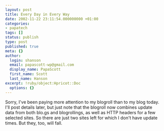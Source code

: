 ```yaml
---
layout: post
title: Every Day in Every Way
date: 2002-11-22 23:11:54.000000000 +01:00
categories:
- papatech
tags: []
status: publish
type: post
published: true
meta: {}
author:
  login: shanson
  email: papascott-wp@gmail.com
  display_name: PapaScott
  first_name: Scott
  last_name: Hanson
excerpt: !ruby/object:Hpricot::Doc
  options: {}
---
```

<p>Sorry, I've been paying more attention to my blogroll than to my blog today. I'll post details later, but just note that the blogroll now combines update data from both blo.gs and blogrollings, as well as HTTP headers for a few selected sites. So there are just two sites left for which I don't have update times. But they, too, will fall.</p>
